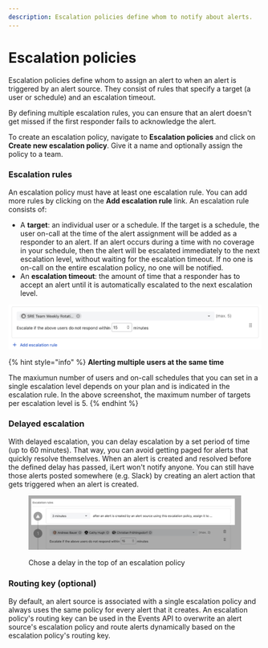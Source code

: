 ```yaml
---
description: Escalation policies define whom to notify about alerts.
---
```


# Escalation policies

Escalation policies define whom to assign an alert to when an alert is triggered by an alert source. They consist of rules that specify a target (a user or schedule) and an escalation timeout.&#x20;

By defining multiple escalation rules, you can ensure that an alert doesn't get missed if the first responder fails to acknowledge the alert.

To create an escalation policy, navigate to **Escalation policies** and click on **Create new escalation policy**. Give it a name and optionally assign the policy to a team.

### Escalation rules

An escalation policy must have at least one escalation rule. You can add more rules by clicking on the **Add escalation rule** link. An escalation rule consists of:

* A **target**: an individual user or a schedule. If the target is a schedule, the user on-call at the time of the alert assignment will be added as a responder to an alert. If an alert occurs during a time with no coverage in your schedule, then the alert will be escalated immediately to the next escalation level, without waiting for the escalation timeout. If no one is on-call on the entire escalation policy, no one will be notified.
* An **escalation timeout**: the amount of time that a responder has to accept an alert until it is automatically escalated to the next escalation level.

![](<../.gitbook/assets/image (1) (2).png>)

{% hint style="info" %}
**Alerting multiple users at the same time**

The maxiumun number of users and on-call schedules that you can set in a single escalation level depends on your plan and is indicated in the escalation rule. In the above screenshot, the maximum number of targets per escalation level is 5.&#x20;
{% endhint %}

### Delayed escalation

With delayed escalation, you can delay escalation by a set period of time (up to 60 minutes). That way, you can avoid getting paged for alerts that quickly resolve themselves. When an alert is created and resolved before the defined delay has passed, iLert won't notify anyone. You can still have those alerts posted somewhere (e.g. Slack) by creating an alert action that gets triggered when an alert is created.

<figure><img src="../.gitbook/assets/190445211-306f8cf1-b430-4d5e-95bf-3f5b87d7cc94-2.png" alt=""><figcaption><p>Chose a delay in the top of an escalation policy</p></figcaption></figure>

### Routing key (optional)

By default, an alert source is associated with a single escalation policy and always uses the same policy for every alert that it creates. An escalation policy's routing key can be used in the Events API to overwrite an alert source's escalation policy and route alerts dynamically based on the escalation policy's routing key.



